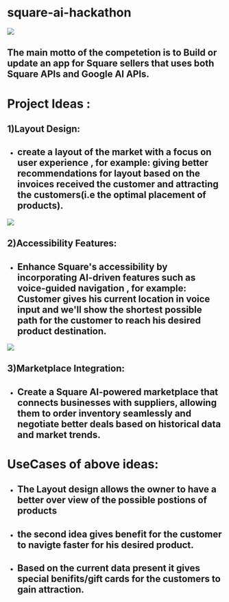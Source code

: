# square-ai-hackathon
![](square.png)
## The main motto of the competetion is to Build or update an app for Square sellers that uses both Square APIs and Google AI APIs. 

# Project Ideas :
## 1)Layout Design:
* ## create a layout of the market with a focus on user experience , for example: giving better recommendations for layout based on the invoices received the customer and attracting the customers(i.e the optimal placement of products).
![](Layout.png)

## 2)Accessibility Features:
* ## Enhance Square's accessibility by incorporating AI-driven features such as voice-guided navigation , for example: Customer gives his current location in voice input and we'll show the shortest possible path for the customer to reach his desired product destination. 
![](path.png)

## 3)Marketplace Integration:
* ## Create a Square AI-powered marketplace that connects businesses with suppliers, allowing them to order inventory seamlessly and negotiate better deals based on historical data and market trends.

# UseCases of above ideas:
* ## The Layout design allows the owner to have a better over view of the possible postions of products
* ## the second idea gives benefit for the customer to navigte faster for his desired product.
* ## Based on the current data present it gives special benifits/gift cards for the customers to gain attraction.
